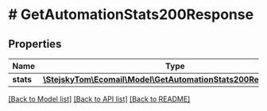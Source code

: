 # # GetAutomationStats200Response

## Properties

Name | Type | Description | Notes
------------ | ------------- | ------------- | -------------
**stats** | [**\StejskyTom\Ecomail\Model\GetAutomationStats200ResponseStats**](GetAutomationStats200ResponseStats.md) |  | [optional]

[[Back to Model list]](../../README.md#models) [[Back to API list]](../../README.md#endpoints) [[Back to README]](../../README.md)
